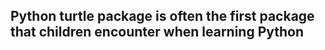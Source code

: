 ## Python turtle package is often the first package that children encounter when learning Python
## 

